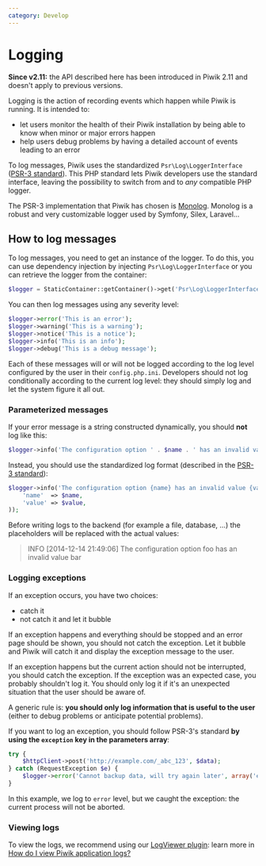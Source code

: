 ```yaml
---
category: Develop
---
```

# Logging

<div class="alert alert-info" markdown="1">
<strong>Since v2.11:</strong>
the API described here has been introduced in Piwik 2.11 and doesn't apply to previous versions.
</div>

Logging is the action of recording events which happen while Piwik is running. It is intended to:

- let users monitor the health of their Piwik installation by being able to know when minor or major errors happen
- help users debug problems by having a detailed account of events leading to an error

To log messages, Piwik uses the standardized `Psr\Log\LoggerInterface` ([PSR-3 standard](http://www.php-fig.org/psr/psr-3/)). This PHP standard lets Piwik developers use the standard interface, leaving the possibility to switch from and to *any* compatible PHP logger.

The PSR-3 implementation that Piwik has chosen is [Monolog](https://github.com/Seldaek/monolog). Monolog is a robust and very customizable logger used by Symfony, Silex, Laravel…

## How to log messages

To log messages, you need to get an instance of the logger. To do this, you can use dependency injection by injecting `Psr\Log\LoggerInterface` or you can retrieve the logger from the container:

```php
$logger = StaticContainer::getContainer()->get('Psr\Log\LoggerInterface');
```

You can then log messages using any severity level:

```php
$logger->error('This is an error');
$logger->warning('This is a warning');
$logger->notice('This is a notice');
$logger->info('This is an info');
$logger->debug('This is a debug message');
```

Each of these messages will or will not be logged according to the log level configured by the user in their `config.php.ini`. Developers should not log conditionally according to the current log level: they should simply log and let the system figure it all out.

### Parameterized messages

If your error message is a string constructed dynamically, you should **not** log like this:

```php
$logger->info('The configuration option ' . $name . ' has an invalid value ' . $value);
```

Instead, you should use the standardized log format (described in the [PSR-3 standard](http://www.php-fig.org/psr/psr-3/)):

```php
$logger->info('The configuration option {name} has an invalid value {value}', array(
    'name'  => $name,
    'value' => $value,
));
```

Before writing logs to the backend (for example a file, database, …) the placeholders will be replaced with the actual values:

> INFO [2014-12-14 21:49:06] The configuration option foo has an invalid value bar

### Logging exceptions

If an exception occurs, you have two choices:

- catch it
- not catch it and let it bubble

If an exception happens and everything should be stopped and an error page should be shown, you should not catch the exception. Let it bubble and Piwik will catch it and display the exception message to the user.

If an exception happens but the current action should not be interrupted, you should catch the exception. If the exception was an expected case, you probably shouldn't log it. You should only log it if it's an unexpected situation that the user should be aware of.

A generic rule is: **you should only log information that is useful to the user** (either to debug problems or anticipate potential problems).

If you want to log an exception, you should follow PSR-3's standard **by using the `exception` key in the parameters array**:

```php
try {
    $httpClient->post('http://example.com/_abc_123', $data);
} catch (RequestException $e) {
    $logger->error('Cannot backup data, will try again later', array('exception' => $e));
}
```

In this example, we log to `error` level, but we caught the exception: the current process will not be aborted.

### Viewing logs

To view the logs, we recommend using our [LogViewer plugin](https://plugins.piwik.org/LogViewer): learn more in [How do I view Piwik application logs?](https://piwik.org/faq/how-to/faq_20991/)
